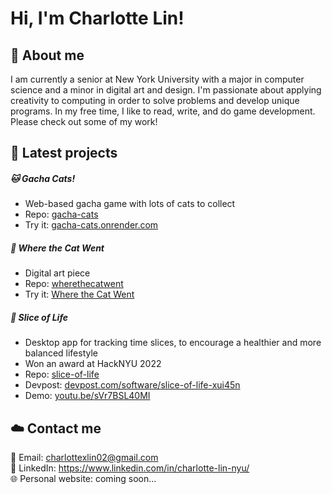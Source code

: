 # Hi, I'm Charlotte Lin!

## 🌼 About me
I am currently a senior at New York University with a major in computer science and a minor in digital art and design. I'm passionate about applying creativity to computing in order to solve problems and develop unique programs. In my free time, I like to read, write, and do game development. Please check out some of my work!

## 🍥 Latest projects
##### 🐱 Gacha Cats!
- Web-based gacha game with lots of cats to collect
- Repo: [gacha-cats](https://github.com/cxl229/gacha-cats)
- Try it: [gacha-cats.onrender.com](https://gacha-cats.onrender.com/)

##### 🌳 Where the Cat Went
- Digital art piece
- Repo: [wherethecatwent](https://github.com/cxl229/wherethecatwent)
- Try it: [Where the Cat Went](https://troubled-pumps-colt.cyclic.app/)

##### 🌱 Slice of Life
- Desktop app for tracking time slices, to encourage a healthier and more balanced lifestyle
- Won an award at HackNYU 2022
- Repo: [slice-of-life](https://github.com/cxl229/slice-of-life)
- Devpost: [devpost.com/software/slice-of-life-xui45n](https://devpost.com/software/slice-of-life-xui45n)
- Demo: [youtu.be/sVr7BSL40MI](https://youtu.be/sVr7BSL40MI)

## ☁️ Contact me
📧 Email: charlottexlin02@gmail.com  
🔗 LinkedIn: https://www.linkedin.com/in/charlotte-lin-nyu/  
🌐 Personal website: coming soon...  
